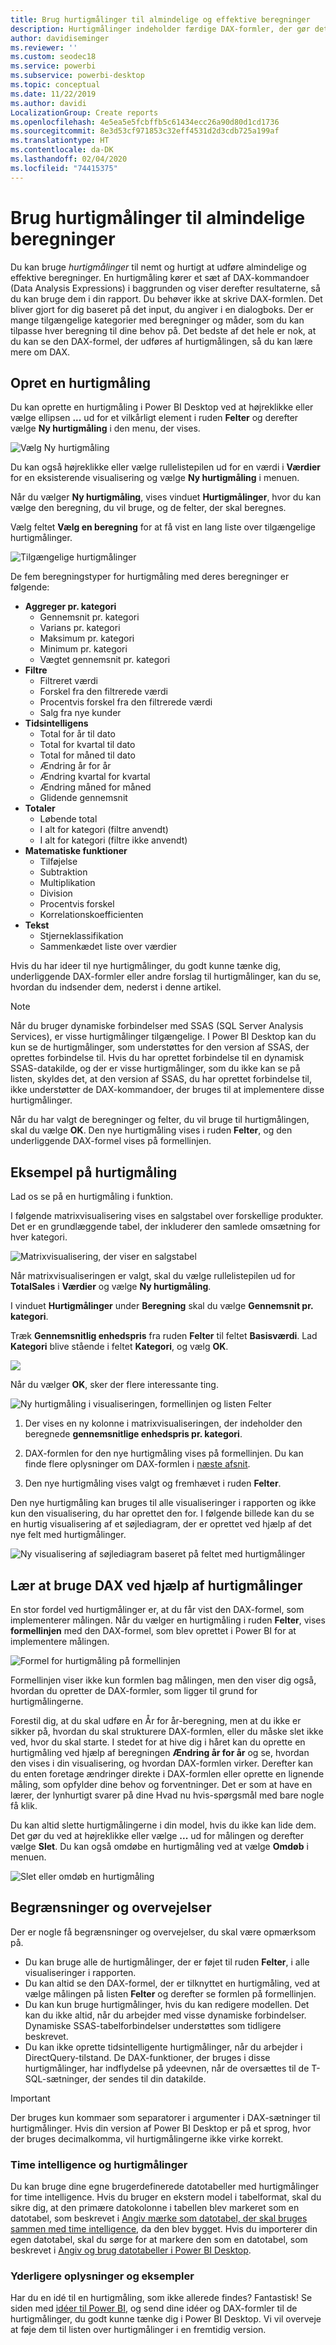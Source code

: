 ```yaml
---
title: Brug hurtigmålinger til almindelige og effektive beregninger
description: Hurtigmålinger indeholder færdige DAX-formler, der gør det nemt at udføre de mest almindelige beregninger.
author: davidiseminger
ms.reviewer: ''
ms.custom: seodec18
ms.service: powerbi
ms.subservice: powerbi-desktop
ms.topic: conceptual
ms.date: 11/22/2019
ms.author: davidi
LocalizationGroup: Create reports
ms.openlocfilehash: 4e5ea5e5fcbffb5c61434ecc26a90d80d1cd1736
ms.sourcegitcommit: 8e3d53cf971853c32eff4531d2d3cdb725a199af
ms.translationtype: HT
ms.contentlocale: da-DK
ms.lasthandoff: 02/04/2020
ms.locfileid: "74415375"
---
```

# <a name="use-quick-measures-for-common-calculations"></a>Brug hurtigmålinger til almindelige beregninger
Du kan bruge *hurtigmålinger* til nemt og hurtigt at udføre almindelige og effektive beregninger. En hurtigmåling kører et sæt af DAX-kommandoer (Data Analysis Expressions) i baggrunden og viser derefter resultaterne, så du kan bruge dem i din rapport. Du behøver ikke at skrive DAX-formlen. Det bliver gjort for dig baseret på det input, du angiver i en dialogboks. Der er mange tilgængelige kategorier med beregninger og måder, som du kan tilpasse hver beregning til dine behov på. Det bedste af det hele er nok, at du kan se den DAX-formel, der udføres af hurtigmålingen, så du kan lære mere om DAX.

## <a name="create-a-quick-measure"></a>Opret en hurtigmåling

Du kan oprette en hurtigmåling i Power BI Desktop ved at højreklikke eller vælge ellipsen **...** ud for et vilkårligt element i ruden **Felter** og derefter vælge **Ny hurtigmåling** i den menu, der vises. 

![Vælg Ny hurtigmåling](media/desktop-quick-measures/quick-measures_01.png)

Du kan også højreklikke eller vælge rullelistepilen ud for en værdi i **Værdier** for en eksisterende visualisering og vælge **Ny hurtigmåling** i menuen. 

Når du vælger **Ny hurtigmåling**, vises vinduet **Hurtigmålinger**, hvor du kan vælge den beregning, du vil bruge, og de felter, der skal beregnes. 

Vælg feltet **Vælg en beregning** for at få vist en lang liste over tilgængelige hurtigmålinger. 

![Tilgængelige hurtigmålinger](media/desktop-quick-measures/quick-measures_04.png)

De fem beregningstyper for hurtigmåling med deres beregninger er følgende:

* **Aggreger pr. kategori**
  * Gennemsnit pr. kategori
  * Varians pr. kategori
  * Maksimum pr. kategori
  * Minimum pr. kategori
  * Vægtet gennemsnit pr. kategori
* **Filtre**
  * Filtreret værdi
  * Forskel fra den filtrerede værdi
  * Procentvis forskel fra den filtrerede værdi
  * Salg fra nye kunder
* **Tidsintelligens**
  * Total for år til dato
  * Total for kvartal til dato
  * Total for måned til dato
  * Ændring år for år
  * Ændring kvartal for kvartal
  * Ændring måned for måned
  * Glidende gennemsnit
* **Totaler**
  * Løbende total
  * I alt for kategori (filtre anvendt)
  * I alt for kategori (filtre ikke anvendt)
* **Matematiske funktioner**
  * Tilføjelse
  * Subtraktion
  * Multiplikation
  * Division
  * Procentvis forskel
  * Korrelationskoefficienten
* **Tekst**
  * Stjerneklassifikation
  * Sammenkædet liste over værdier

Hvis du har ideer til nye hurtigmålinger, du godt kunne tænke dig, underliggende DAX-formler eller andre forslag til hurtigmålinger, kan du se, hvordan du indsender dem, nederst i denne artikel.

> [!NOTE]
> Når du bruger dynamiske forbindelser med SSAS (SQL Server Analysis Services), er visse hurtigmålinger tilgængelige. I Power BI Desktop kan du kun se de hurtigmålinger, som understøttes for den version af SSAS, der oprettes forbindelse til. Hvis du har oprettet forbindelse til en dynamisk SSAS-datakilde, og der er visse hurtigmålinger, som du ikke kan se på listen, skyldes det, at den version af SSAS, du har oprettet forbindelse til, ikke understøtter de DAX-kommandoer, der bruges til at implementere disse hurtigmålinger.

Når du har valgt de beregninger og felter, du vil bruge til hurtigmålingen, skal du vælge **OK**. Den nye hurtigmåling vises i ruden **Felter**, og den underliggende DAX-formel vises på formellinjen. 

## <a name="quick-measure-example"></a>Eksempel på hurtigmåling
Lad os se på en hurtigmåling i funktion.

I følgende matrixvisualisering vises en salgstabel over forskellige produkter. Det er en grundlæggende tabel, der inkluderer den samlede omsætning for hver kategori.

![Matrixvisualisering, der viser en salgstabel](media/desktop-quick-measures/quick-measures_05.png)

Når matrixvisualiseringen er valgt, skal du vælge rullelistepilen ud for **TotalSales** i **Værdier** og vælge **Ny hurtigmåling**. 

I vinduet **Hurtigmålinger** under **Beregning** skal du vælge **Gennemsnit pr. kategori**. 

Træk **Gennemsnitlig enhedspris** fra ruden **Felter** til feltet **Basisværdi**. Lad **Kategori** blive stående i feltet **Kategori**, og vælg **OK**. 

![](media/desktop-quick-measures/quick-measures_06.png)

Når du vælger **OK**, sker der flere interessante ting.

![Ny hurtigmåling i visualiseringen, formellinjen og listen Felter](media/desktop-quick-measures/quick-measures_07.png)

1. Der vises en ny kolonne i matrixvisualiseringen, der indeholder den beregnede **gennemsnitlige enhedspris pr. kategori**.
   
2. DAX-formlen for den nye hurtigmåling vises på formellinjen. Du kan finde flere oplysninger om DAX-formlen i [næste afsnit](#learn-dax-by-using-quick-measures).
   
3. Den nye hurtigmåling vises valgt og fremhævet i ruden **Felter**. 

Den nye hurtigmåling kan bruges til alle visualiseringer i rapporten og ikke kun den visualisering, du har oprettet den for. I følgende billede kan du se en hurtig visualisering af et søjlediagram, der er oprettet ved hjælp af det nye felt med hurtigmålinger.

![Ny visualisering af søjlediagram baseret på feltet med hurtigmålinger](media/desktop-quick-measures/quick-measures_09.png)

## <a name="learn-dax-by-using-quick-measures"></a>Lær at bruge DAX ved hjælp af hurtigmålinger
En stor fordel ved hurtigmålinger er, at du får vist den DAX-formel, som implementerer målingen. Når du vælger en hurtigmåling i ruden **Felter**, vises **formellinjen** med den DAX-formel, som blev oprettet i Power BI for at implementere målingen.

![Formel for hurtigmåling på formellinjen](media/desktop-quick-measures/quick-measures_10.png)

Formellinjen viser ikke kun formlen bag målingen, men den viser dig også, hvordan du opretter de DAX-formler, som ligger til grund for hurtigmålingerne.

Forestil dig, at du skal udføre en År for år-beregning, men at du ikke er sikker på, hvordan du skal strukturere DAX-formlen, eller du måske slet ikke ved, hvor du skal starte. I stedet for at hive dig i håret kan du oprette en hurtigmåling ved hjælp af beregningen **Ændring år for år** og se, hvordan den vises i din visualisering, og hvordan DAX-formlen virker. Derefter kan du enten foretage ændringer direkte i DAX-formlen eller oprette en lignende måling, som opfylder dine behov og forventninger. Det er som at have en lærer, der lynhurtigt svarer på dine Hvad nu hvis-spørgsmål med bare nogle få klik. 

Du kan altid slette hurtigmålingerne i din model, hvis du ikke kan lide dem. Det gør du ved at højreklikke eller vælge **...** ud for målingen og derefter vælge **Slet**. Du kan også omdøbe en hurtigmåling ved at vælge **Omdøb** i menuen. 

![Slet eller omdøb en hurtigmåling](media/desktop-quick-measures/quick-measures_11.png)

## <a name="limitations-and-considerations"></a>Begrænsninger og overvejelser
Der er nogle få begrænsninger og overvejelser, du skal være opmærksom på.

- Du kan bruge alle de hurtigmålinger, der er føjet til ruden **Felter**, i alle visualiseringer i rapporten.
- Du kan altid se den DAX-formel, der er tilknyttet en hurtigmåling, ved at vælge målingen på listen **Felter** og derefter se formlen på formellinjen.
- Du kan kun bruge hurtigmålinger, hvis du kan redigere modellen. Det kan du ikke altid, når du arbejder med visse dynamiske forbindelser. Dynamiske SSAS-tabelforbindelser understøttes som tidligere beskrevet.
- Du kan ikke oprette tidsintelligente hurtigmålinger, når du arbejder i DirectQuery-tilstand. De DAX-funktioner, der bruges i disse hurtigmålinger, har indflydelse på ydeevnen, når de oversættes til de T-SQL-sætninger, der sendes til din datakilde.

> [!IMPORTANT]
> Der bruges kun kommaer som separatorer i argumenter i DAX-sætninger til hurtigmålinger. Hvis din version af Power BI Desktop er på et sprog, hvor der bruges decimalkomma, vil hurtigmålingerne ikke virke korrekt.

### <a name="time-intelligence-and-quick-measures"></a>Time intelligence og hurtigmålinger
Du kan bruge dine egne brugerdefinerede datotabeller med hurtigmålinger for time intelligence. Hvis du bruger en ekstern model i tabelformat, skal du sikre dig, at den primære datokolonne i tabellen blev markeret som en datotabel, som beskrevet i [Angiv mærke som datotabel, der skal bruges sammen med time intelligence](https://docs.microsoft.com/sql/analysis-services/tabular-models/specify-mark-as-date-table-for-use-with-time-intelligence-ssas-tabular), da den blev bygget. Hvis du importerer din egen datotabel, skal du sørge for at markere den som en datotabel, som beskrevet i [Angiv og brug datotabeller i Power BI Desktop](desktop-date-tables.md).

### <a name="additional-information-and-examples"></a>Yderligere oplysninger og eksempler
Har du en idé til en hurtigmåling, som ikke allerede findes? Fantastisk! Se siden med [idéer til Power BI](https://go.microsoft.com/fwlink/?linkid=842906), og send dine idéer og DAX-formler til de hurtigmålinger, du godt kunne tænke dig i Power BI Desktop. Vi vil overveje at føje dem til listen over hurtigmålinger i en fremtidig version.

